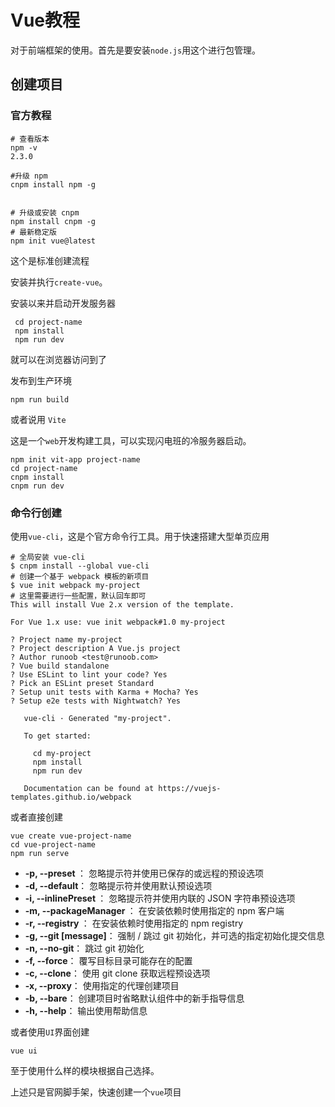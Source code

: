 # Vue教程

对于前端框架的使用。首先是要安装`node.js`用这个进行包管理。

## 创建项目

### 官方教程 

```shell 
# 查看版本
npm -v
2.3.0

#升级 npm
cnpm install npm -g


# 升级或安装 cnpm
npm install cnpm -g
# 最新稳定版
npm init vue@latest
```

这个是标准创建流程

安装并执行`create-vue`。

安装以来并启动开发服务器

```shell
 cd project-name
 npm install
 npm run dev
```

就可以在浏览器访问到了

发布到生产环境

```shell
npm run build
```

或者说用 `Vite`

这是一个`web`开发构建工具，可以实现闪电班的冷服务器启动。

```shell
npm init vit-app project-name
cd project-name
cnpm install
cnpm run dev
```



### 命令行创建

使用`vue-cli`，这是个官方命令行工具。用于快速搭建大型单页应用

```shell
# 全局安装 vue-cli
$ cnpm install --global vue-cli
# 创建一个基于 webpack 模板的新项目
$ vue init webpack my-project
# 这里需要进行一些配置，默认回车即可
This will install Vue 2.x version of the template.

For Vue 1.x use: vue init webpack#1.0 my-project

? Project name my-project
? Project description A Vue.js project
? Author runoob <test@runoob.com>
? Vue build standalone
? Use ESLint to lint your code? Yes
? Pick an ESLint preset Standard
? Setup unit tests with Karma + Mocha? Yes
? Setup e2e tests with Nightwatch? Yes

   vue-cli · Generated "my-project".

   To get started:
   
     cd my-project
     npm install
     npm run dev
   
   Documentation can be found at https://vuejs-templates.github.io/webpack
```

或者直接创建

```shell
vue create vue-project-name
cd vue-project-name
npm run serve
```

- **-p, --preset <presetName>**： 忽略提示符并使用已保存的或远程的预设选项
- **-d, --default**： 忽略提示符并使用默认预设选项
- **-i, --inlinePreset <json>**： 忽略提示符并使用内联的 JSON 字符串预设选项
- **-m, --packageManager <command>**： 在安装依赖时使用指定的 npm 客户端
- **-r, --registry <url>**： 在安装依赖时使用指定的 npm registry
- **-g, --git [message]**： 强制 / 跳过 git 初始化，并可选的指定初始化提交信息
- **-n, --no-git**： 跳过 git 初始化
- **-f, --force**： 覆写目标目录可能存在的配置
- **-c, --clone**： 使用 git clone 获取远程预设选项
- **-x, --proxy**： 使用指定的代理创建项目
- **-b, --bare**： 创建项目时省略默认组件中的新手指导信息
- **-h, --help**： 输出使用帮助信息

或者使用`UI`界面创建

```shell
vue ui
```

至于使用什么样的模块根据自己选择。

上述只是官网脚手架，快速创建一个`vue`项目



